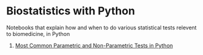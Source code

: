 # Biostatistics with Python

Notebooks that explain how and when to do various statistical tests relevent to biomedicine, in Python

1. [Most Common Parametric and Non-Parametric Tests in Python](https://github.com/aflip/biostats-with-python/blob/main/01-BWP-deploy.ipynb)
